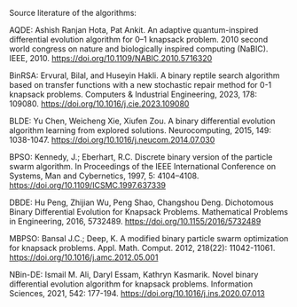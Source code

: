 Source literature of the algorithms: 

AQDE: Ashish Ranjan Hota, Pat Ankit. An adaptive quantum-inspired differential evolution algorithm for 0–1 knapsack problem. 2010 second world congress on nature and biologically inspired computing (NaBIC). IEEE, 2010.
https://doi.org/10.1109/NABIC.2010.5716320

BinRSA: Ervural, Bilal, and Huseyin Hakli. A binary reptile search algorithm based on transfer functions with a new stochastic repair method for 0-1 knapsack problems. Computers & Industrial Engineering, 2023, 178: 109080.
https://doi.org/10.1016/j.cie.2023.109080

BLDE: Yu Chen, Weicheng Xie, Xiufen Zou. A binary differential evolution algorithm learning from explored solutions. Neurocomputing, 2015, 149: 1038-1047.
https://doi.org/10.1016/j.neucom.2014.07.030

BPSO: Kennedy, J.; Eberhart, R.C. Discrete binary version of the particle swarm algorithm. In Proceedings of the IEEE International Conference on Systems, Man and Cybernetics, 1997, 5: 4104–4108.
https://doi.org/10.1109/ICSMC.1997.637339

DBDE: Hu Peng, Zhijian Wu, Peng Shao, Changshou Deng. Dichotomous Binary Differential Evolution for Knapsack Problems. Mathematical Problems in Engineering, 2016, 5732489.
https://doi.org/10.1155/2016/5732489

MBPSO: Bansal J.C.; Deep, K. A modified binary particle swarm optimization for knapsack problems. Appl. Math. Comput. 2012, 218(22): 11042-11061.
https://doi.org/10.1016/j.amc.2012.05.001

NBin-DE: Ismail M. Ali, Daryl Essam, Kathryn Kasmarik. Novel binary differential evolution algorithm for 
knapsack problems. Information Sciences, 2021, 542: 177-194.
https://doi.org/10.1016/j.ins.2020.07.013
